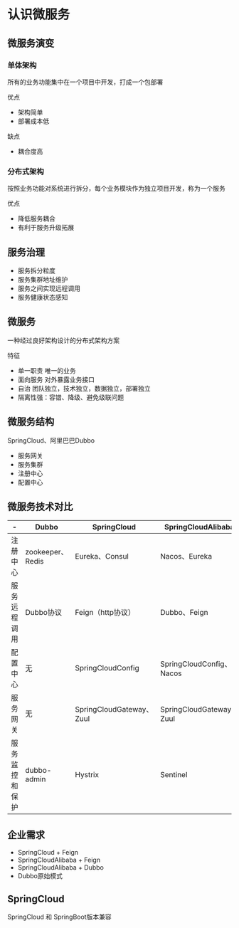 # 认识微服务

## 微服务演变

### 单体架构 

所有的业务功能集中在一个项目中开发，打成一个包部署

优点
- 架构简单
- 部署成本低

缺点
- 耦合度高

### 分布式架构

按照业务功能对系统进行拆分，每个业务模块作为独立项目开发，称为一个服务

优点
- 降低服务耦合
- 有利于服务升级拓展

## 服务治理

- 服务拆分粒度
- 服务集群地址维护
- 服务之间实现远程调用
- 服务健康状态感知

## 微服务

一种经过良好架构设计的分布式架构方案

特征
- 单一职责 唯一的业务
- 面向服务 对外暴露业务接口
- 自治 团队独立，技术独立，数据独立，部署独立
- 隔离性强：容错、降级、避免级联问题

## 微服务结构

SpringCloud、阿里巴巴Dubbo

- 服务网关
- 服务集群
- 注册中心
- 配置中心

## 微服务技术对比

| - | Dubbo | SpringCloud | SpringCloudAlibaba |
| - | - | - | - | 
| 注册中心  | zookeeper、Redis | Eureka、Consul | Nacos、Eureka
| 服务远程调用 | Dubbo协议 | Feign（http协议） | Dubbo、Feign
| 配置中心 | 无 | SpringCloudConfig | SpringCloudConfig、Nacos
| 服务网关 | 无 | SpringCloudGateway、Zuul | SpringCloudGateway、Zuul
| 服务监控和保护 | dubbo-admin | Hystrix | Sentinel

## 企业需求

- SpringCloud + Feign
- SpringCloudAlibaba + Feign
- SpringCloudAlibaba + Dubbo
- Dubbo原始模式

## SpringCloud

SpringCloud 和 SpringBoot版本兼容


